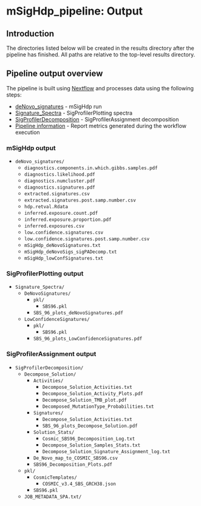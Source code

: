 # mSigHdp_pipeline: Output

## Introduction

The directories listed below will be created in the results directory after the pipeline has finished. All paths are relative to the top-level results directory.


## Pipeline output overview

The pipeline is built using [Nextflow](https://www.nextflow.io/) and processes data using the following steps:

- [deNovo_signatures](#deNovo_signatures) - mSigHdp run
- [Signature_Spectra](#Signature_Spectra) - SigProfilerPlotting spectra
- [SigProfilerDecomposition](#SigProfilerDecomposition) - SigProfilerAssignment decomposition
- [Pipeline information](#pipeline-information) - Report metrics generated during the workflow execution

### mSigHdp output
- `deNovo_signatures/`
  - `diagnostics.components.in.which.gibbs.samples.pdf`
  - `diagnostics.likelihood.pdf`
  - `diagnostics.numcluster.pdf`
  - `diagnostics.signatures.pdf`
  - `extracted.signatures.csv`
  - `extracted.signatures.post.samp.number.csv`
  - `hdp.retval.Rdata`
  - `inferred.exposure.count.pdf`
  - `inferred.exposure.proportion.pdf` 
  - `inferred.exposures.csv`
  - `low.confidence.signatures.csv`
  - `low.confidence.signatures.post.samp.number.csv`
  - `mSigHdp_deNovoSignatures.txt`
  - `mSigHdp_deNovoSigs_sigPADecomp.txt`
  - `mSigHdp_lowConfSignatures.txt`

### SigProfilerPlotting output
- `Signature_Spectra/`
  - `DeNovoSignatures/`
    - `pkl/`
      - `SBS96.pkl`
    - `SBS_96_plots_deNovoSignatures.pdf`
  - `LowConfidenceSignatures/`
    - `pkl/`
      - `SBS96.pkl`
    - `SBS_96_plots_LowConfidenceSignatures.pdf`

### SigProfilerAssignment output
- `SigProfilerDecomposition/`
  - `Decompose_Solution/`
    - `Activities/`
      - `Decompose_Solution_Activities.txt`
      - `Decompose_Solution_Activity_Plots.pdf`
      - `Decompose_Solution_TMB_plot.pdf`
      - `Decomposed_MutationType_Probabilities.txt`
    - `Signatures/`
      - `Decompose_Solution_Activities.txt`
      - `SBS_96_plots_Decompose_Solution.pdf`
    - `Solution_Stats/`
      - `Cosmic_SBS96_Decomposition_Log.txt`
      - `Decompose_Solution_Samples_Stats.txt`
      - `Decompose_Solution_Signature_Assignment_log.txt`
    - `De_Novo_map_to_COSMIC_SBS96.csv`
    - `SBS96_Decomposition_Plots.pdf`     
  - `pkl/`
    - `CosmicTemplates/`
      - `COSMIC_v3.4_SBS_GRCH38.json`
    - `SBS96.pkl`
  - `JOB_METADATA_SPA.txt/`